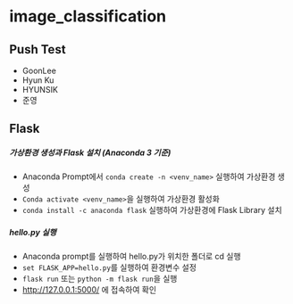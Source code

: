 # image_classification

## Push Test

* GoonLee
* Hyun Ku
* HYUNSIK
* 준영

## Flask

##### 가상환경 생성과 Flask 설치 (Anaconda 3 기준)
* Anaconda Prompt에서 `conda create -n <venv_name>` 실행하여 가상환경 생성
* `Conda activate <venv_name>`을 실행하여 가상환경 활성화
* `conda install -c anaconda flask` 실행하여 가상환경에 Flask Library 설치

##### hello.py 실행
* Anaconda prompt를 실행하여 hello.py가 위치한 폴더로 cd 실행
* `set FLASK_APP=hello.py`를 실행하여 환경변수 설정
* `flask run`  또는 `python -m flask run`을 실행
* http://127.0.0.1:5000/ 에 접속하여 확인
